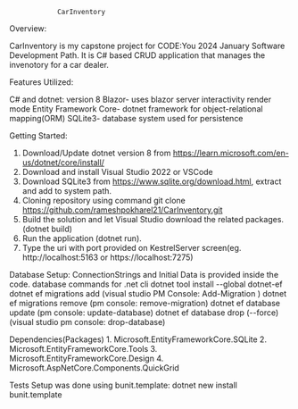 
				CarInventory

Overview:

CarInventory is my capstone project for CODE:You 2024 January Software Development Path. It is C# based CRUD application that manages the invenotory for a car dealer.

Features Utilized:

C# and dotnet: version 8
Blazor-	uses blazor server interactivity render mode
Entity Framework Core- 	 dotnet framework for object-relational mapping(ORM)
SQLite3- database system used for persistence

Getting Started:

1. Download/Update dotnet version 8 from https://learn.microsoft.com/en-us/dotnet/core/install/
2. Download and install Visual Studio 2022 or VSCode
3. Download SQLite3 from https://www.sqlite.org/download.html, extract and add to system path. 
4. Cloning repository using command git clone https://github.com/rameshpokharel21/CarInventory.git
5. Build the solution and let Visual Studio download the related packages. (dotnet build)
6. Run the application (dotnet run).
7. Type the uri with port provided on KestrelServer screen(eg. http://localhost:5163 or https://localhost:7275)

Database Setup: 
ConnectionStrings and Initial Data is provided inside the code.
database commands for .net cli
dotnet tool install --global dotnet-ef
dotnet ef migrations add <MigrationName> (visual studio PM Console: Add-Migration <MigrationName>)
dotnet ef migrations remove (pm console: remove-migration)
dotnet ef database update  (pm console: update-database)
dotnet ef database drop (--force) (visual studio pm console: drop-database)

Dependencies(Packages)
	1. Microsoft.EntityFrameworkCore.SQLite 
	2. Microsoft.EntityFrameworkCore.Tools
	3. Microsoft.EntityFrameworkCore.Design
	4. Microsoft.AspNetCore.Components.QuickGrid

Tests Setup was done using bunit.template:  dotnet new install bunit.template
